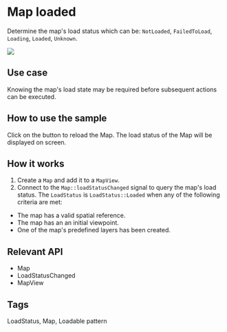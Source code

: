 # Map loaded

Determine the map's load status which can be: `NotLoaded`, `FailedToLoad`, `Loading`, `Loaded`, `Unknown`.

![](screenshot.png)

## Use case

Knowing the map's load state may be required before subsequent actions can be executed.

## How to use the sample

Click on the button to reload the Map. The load status of the Map will be displayed on screen.

## How it works

1. Create a `Map` and add it to a `MapView`.
2. Connect to the `Map::loadStatusChanged` signal to query the map's load status. The `LoadStatus` is `LoadStatus::Loaded` when any of the following criteria are met:
  * The map has a valid spatial reference.
  * The map has an an initial viewpoint.
  * One of the map's predefined layers has been created.

## Relevant API

* Map
* LoadStatusChanged
* MapView

## Tags

LoadStatus, Map, Loadable pattern
